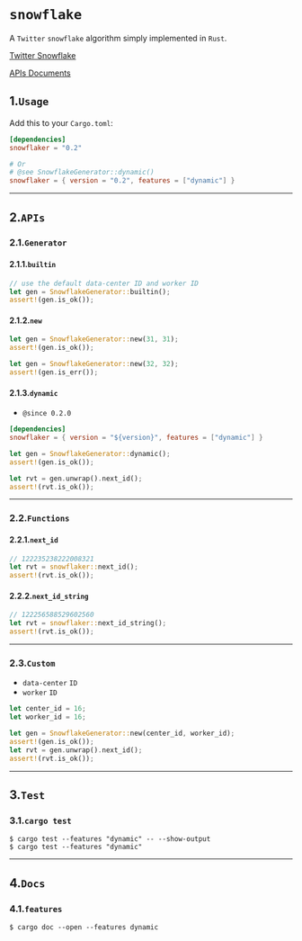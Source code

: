 # `snowflake`

A `Twitter` `snowflake` algorithm simply implemented in `Rust`.

[Twitter Snowflake](https://github.com/twitter-archive/snowflake.git)

[APIs Documents](https://docs.rs/snowflaker)

## 1.`Usage`

Add this to your `Cargo.toml`:

```toml
[dependencies]
snowflaker = "0.2"

# Or
# @see SnowflakeGenerator::dynamic()
snowflaker = { version = "0.2", features = ["dynamic"] }
```

-- -

## 2.`APIs`

### 2.1.`Generator`

#### 2.1.1.`builtin`

```rust
// use the default data-center ID and worker ID
let gen = SnowflakeGenerator::builtin();
assert!(gen.is_ok());
```

#### 2.1.2.`new`

```rust
let gen = SnowflakeGenerator::new(31, 31);
assert!(gen.is_ok());

let gen = SnowflakeGenerator::new(32, 32);
assert!(gen.is_err());
```

#### 2.1.3.`dynamic`

- `@since 0.2.0`

```toml
[dependencies]
snowflaker = { version = "${version}", features = ["dynamic"] }
```

```rust
let gen = SnowflakeGenerator::dynamic();
assert!(gen.is_ok());

let rvt = gen.unwrap().next_id();
assert!(rvt.is_ok());
```

-- -

### 2.2.`Functions`

#### 2.2.1.`next_id`

```rust
// 122235238222008321
let rvt = snowflaker::next_id();
assert!(rvt.is_ok());
```

#### 2.2.2.`next_id_string`

```rust
// 122256588529602560
let rvt = snowflaker::next_id_string();
assert!(rvt.is_ok());
```

-- -

### 2.3.`Custom`

- `data-center` `ID`
- `worker` `ID`

```rust
let center_id = 16;
let worker_id = 16;

let gen = SnowflakeGenerator::new(center_id, worker_id);
assert!(gen.is_ok());
let rvt = gen.unwrap().next_id();
assert!(rvt.is_ok());
```

-- -

## 3.`Test`

### 3.1.`cargo test`

```shell
$ cargo test --features "dynamic" -- --show-output
$ cargo test --features "dynamic"
```

-- -

## 4.`Docs`

### 4.1.`features`

```shell
$ cargo doc --open --features dynamic
```

